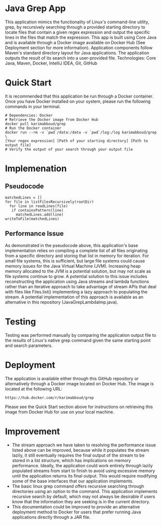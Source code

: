 # Java Grep App
This application mimics the functionality of Linux's command-line utility, grep, by recursively searching through a provided starting directory to locate files that contain a given regex expression and output the specific lines in the files that match the expression. This app is built using Core Java and is available through a Docker image available on Docker Hub (See Deployment section for more information). Application components follow Maven's standard directory layout for Java applications. The application outputs the result of its search into a user-provided file.
Technologies: Core Java, Maven, Docker, IntelliJ IDEA, Git, GitHub
# Quick Start
It is recommended that this application be run through a Docker container. Once you have Docker installed on your system, please run the following commands in your terminal.
```
# Dependencies: Docker
# Retrieve the Docker image from Docker Hub
docker pull karimabboud/grep
# Run the Docker container
docker run --rm -v `pwd`/data:/data -v `pwd`/log:/log karimabboud/grep \
[Your regex expression] [Path of your starting directory] [Path to output file]
# Verify the output of your search through your output file
```
# Implemenation
## Pseudocode
```
matchedLines = []
for file in listFilesRecursively(rootDir)
  for line in readLines(file)
   if containsPattern(line)
     matchedLines.add(line)
writeToFile(matchedLines)
```
## Performance Issue
As demonstrated in the pseudocode above, this application's base implementation relies on compiling a complete list of all files originating from a specific directory and storing that list in memory for iteration. For small file systems, this is sufficient, but large file systems could cause memory issues for the Java Virtual Machine (JVM). Increasing heap memory allocated to the JVM is a potential solution, but may not scale as file systems continue to grow.
A potential solution to this issue includes reconstructing the application using Java streams and lambda functions rather than an iterative approach to take advantage of stream APIs that deal with files like Files.list() implementing a lazy approach to populating the stream. A potential implementation of this approach is available as an alternative in this repository (JavaGrepLambdaImp.java).
# Testing
Testing was performed manually by comparing the application output file to the results of Linux's native grep command given the same starting point and search parameters.
# Deployment
The application is available either through this GitHub repository or alternatively through a Docker image located on Docker Hub.
The image is located at the following URL:
```
https://hub.docker.com/r/karimabboud/grep
```
Please see the Quick Start section above for instructions on retrieving this image from Docker Hub for use on your local machine.
# Improvement
- The stream approach we have taken to resolving the performance issue listed above can be improved, because while it populates the stream lazily, it still eventually requires the final output of the stream to be stored in a list structure, which has implications on memory performance. Ideally, the application could work entirely through lazily populated streams from start to finish to avoid using excessive memory until the application returns its final output. This would require modifying some of the base interfaces that our application implements.
- The basic linux grep command offers recursive searching through directories using an option to the command. This application implements recursive search by default, which may not always be desirable if users know that the information they are seeking is in the current directory.
- This documentation could be improved to provide an alternative deployment method to Docker for users that prefer running Java applications directly through a JAR file.
